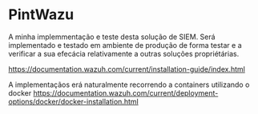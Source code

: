 # PintWazu

A minha implemmentação e teste desta solução de SIEM. Será implementado e testado em ambiente de produção de forma testar e a verificar a sua efecácia relativamente a outras soluções propriétárias.

https://documentation.wazuh.com/current/installation-guide/index.html

A implementaçãos erá naturalmente recorrendo a containers utilizando o docker https://documentation.wazuh.com/current/deployment-options/docker/docker-installation.html

